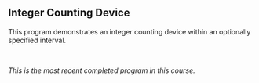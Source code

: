 <h2>Integer Counting Device</h2>
<p>This program demonstrates an integer counting device within an optionally
specified interval.</p>
<br />
<p><em>This is the most recent completed program in this course.</em></p>
